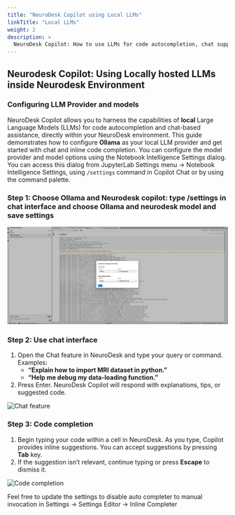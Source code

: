 ```yaml
---
title: "NeuroDesk Copilot using Local LLMs"
linkTitle: "Local LLMs"
weight: 2
description: >
  NeuroDesk Copilot: How to use LLMs for code autocompletion, chat support in NeuroDesk ecosystem
---
```


##  Neurodesk Copilot: Using Locally hosted LLMs inside Neurodesk Environment

### Configuring LLM Provider and models


NeuroDesk Copilot allows you to harness the capabilities of **local** Large Language Models (LLMs) for code autocompletion and chat-based assistance, directly within your NeuroDesk environment. This guide demonstrates how to configure **Ollama** as your local LLM provider and get started with chat and inline code completion. You can configure the model provider and model options using the Notebook Intelligence Settings dialog. You can access this dialog from JupyterLab Settings menu -> Notebook Intelligence Settings, using `/settings` command in Copilot Chat or by using the command palette. 

### Step 1: Choose Ollama and Neurodesk copilot: type /settings in chat interface and choose Ollama and neurodesk model and save settings
![Choose Jupyter-AI settings](/static/developers/LLM_support/jupyter-ai.png)

###  Step 2: Use chat interface

1. Open the Chat feature in NeuroDesk and type your query or command. Examples:
   - **“Explain how to import MRI dataset in python.”**
   - **“Help me debug my data-loading function.”**  
2. Press Enter. NeuroDesk Copilot will respond with explanations, tips, or suggested code.

![Chat feature](/static/developers/LLM_support/chat-demo.png)

###  Step 3: Code completion

1. Begin typing your code within a cell in NeuroDesk. As you type, Copilot provides inline suggestions. You can accept suggestions by pressing **Tab** key. 
2. If the suggestion isn’t relevant, continue typing or press **Escape** to dismiss it.  

![Code completion](/static/developers/LLM_support/completion.png)

Feel free to update the settings to disable auto completer to manual invocation in Settings -> Settings Editor -> Inline Completer

